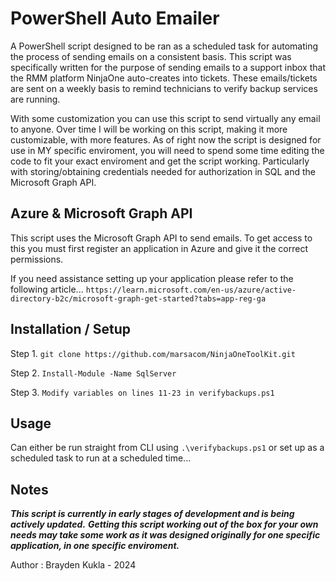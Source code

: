 # PowerShell Auto Emailer

A PowerShell script designed to be ran as a scheduled task for automating the process of sending emails on a consistent basis. This script was specifically written for the purpose of sending emails to a support inbox that the RMM platform NinjaOne auto-creates into tickets. These emails/tickets are sent on a weekly basis to remind technicians to verify backup services are running. 

With some customization you can use this script to send virtually any email to anyone. Over time I will be working on this script, making it more customizable, with more features. As of right now the script is designed for use in MY specific enviroment, you will need to spend some time editing the code to fit your exact enviroment and get the script working. Particularly with storing/obtaining credentials needed for authorization in SQL and the Microsoft Graph API.

## Azure & Microsoft Graph API

This script uses the Microsoft Graph API to send emails. To get access to this you must first register an application in Azure and give it the correct permissions.

If you need assistance setting up your application please refer to the following article...
``https://learn.microsoft.com/en-us/azure/active-directory-b2c/microsoft-graph-get-started?tabs=app-reg-ga``

## Installation / Setup

Step 1. ``git clone https://github.com/marsacom/NinjaOneToolKit.git``

Step 2. ``Install-Module -Name SqlServer``

Step 3. ``Modify variables on lines 11-23 in verifybackups.ps1``

## Usage

Can either be run straight from CLI using ``.\verifybackups.ps1`` or set up as a scheduled task to run at a scheduled time...

## Notes

***This script is currently in early stages of development and is being actively updated.*** 
***Getting this script working out of the box for your own needs may take some work as it was designed originally for one specific application, in one specific enviroment.***

Author : Brayden Kukla - 2024
